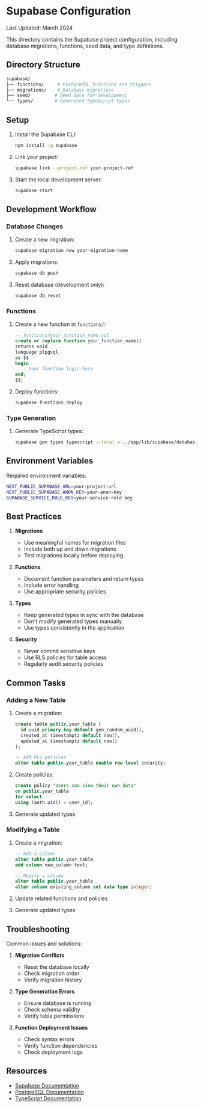 # Supabase Configuration

Last Updated: March 2024

This directory contains the Supabase project configuration, including database migrations, functions, seed data, and type definitions.

## Directory Structure

``` bash
supabase/
├── functions/     # PostgreSQL functions and triggers
├── migrations/    # Database migrations
├── seed/         # Seed data for development
└── types/        # Generated TypeScript types
```

## Setup

1. Install the Supabase CLI:

   ```bash
   npm install -g supabase
   ```

2. Link your project:

   ```bash
   supabase link --project-ref your-project-ref
   ```

3. Start the local development server:

   ```bash
   supabase start
   ```

## Development Workflow

### Database Changes

1. Create a new migration:

   ```bash
   supabase migration new your-migration-name
   ```

2. Apply migrations:

   ```bash
   supabase db push
   ```

3. Reset database (development only):

   ```bash
   supabase db reset
   ```

### Functions

1. Create a new function in `functions/`:

   ```sql
   -- functions/your_function_name.sql
   create or replace function your_function_name()
   returns void
   language plpgsql
   as $$
   begin
     -- Your function logic here
   end;
   $$;
   ```

2. Deploy functions:

   ```bash
   supabase functions deploy
   ```

### Type Generation

1. Generate TypeScript types:

   ```bash
   supabase gen types typescript --local > ../app/lib/supabase/database.types.ts
   ```

## Environment Variables

Required environment variables:

```bash
NEXT_PUBLIC_SUPABASE_URL=your-project-url
NEXT_PUBLIC_SUPABASE_ANON_KEY=your-anon-key
SUPABASE_SERVICE_ROLE_KEY=your-service-role-key
```

## Best Practices

1. **Migrations**
   - Use meaningful names for migration files
   - Include both up and down migrations
   - Test migrations locally before deploying

2. **Functions**
   - Document function parameters and return types
   - Include error handling
   - Use appropriate security policies

3. **Types**
   - Keep generated types in sync with the database
   - Don't modify generated types manually
   - Use types consistently in the application

4. **Security**
   - Never commit sensitive keys
   - Use RLS policies for table access
   - Regularly audit security policies

## Common Tasks

### Adding a New Table

1. Create a migration:

   ```sql
   create table public.your_table (
     id uuid primary key default gen_random_uuid(),
     created_at timestamptz default now(),
     updated_at timestamptz default now()
   );

   -- Add RLS policies
   alter table public.your_table enable row level security;
   ```

2. Create policies:

   ```sql
   create policy "Users can view their own data"
   on public.your_table
   for select
   using (auth.uid() = user_id);
   ```

3. Generate updated types

### Modifying a Table

1. Create a migration:

   ```sql
   -- Add a column
   alter table public.your_table
   add column new_column text;

   -- Modify a column
   alter table public.your_table
   alter column existing_column set data type integer;
   ```

2. Update related functions and policies
3. Generate updated types

## Troubleshooting

Common issues and solutions:

1. **Migration Conflicts**
   - Reset the database locally
   - Check migration order
   - Verify migration history

2. **Type Generation Errors**
   - Ensure database is running
   - Check schema validity
   - Verify table permissions

3. **Function Deployment Issues**
   - Check syntax errors
   - Verify function dependencies
   - Check deployment logs

## Resources

- [Supabase Documentation](https://supabase.com/docs)
- [PostgreSQL Documentation](https://www.postgresql.org/docs/)
- [TypeScript Documentation](https://www.typescriptlang.org/docs/)
